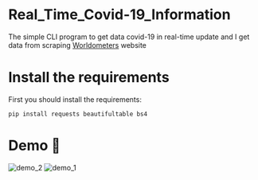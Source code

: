 
# Real_Time_Covid-19_Information
The simple CLI program to get data covid-19 in real-time update and I get data from scraping [Worldometers](https://worldometers.info/) website
# Install the requirements
First you should install the requirements:
```
pip install requests beautifultable bs4
```
# Demo :tada:
![demo_2](https://user-images.githubusercontent.com/77124662/132586947-75e230f8-c47d-440a-990e-df516e4db30b.PNG)
![demo_1](https://user-images.githubusercontent.com/77124662/132586935-64edfb99-53fd-4ecb-a654-5e0517fd6559.PNG)
